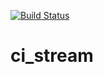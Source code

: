 [![Build Status](http://20.120.93.138/api/badges/hrittikhere/ci_stream/status.svg)](http://20.120.93.138/hrittikhere/ci_stream)

# ci_stream